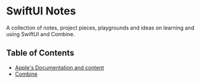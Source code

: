 # SwiftUI Notes

A collection of notes, project pieces, playgrounds and ideas on learning and using SwiftUI and Combine.

## Table of Contents

- [Apple's Documentation and content](apple/)
- [Combine](combine/)

